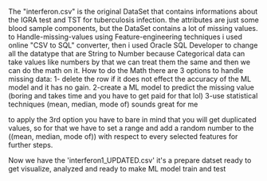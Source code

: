 The "interferon.csv" is the original DataSet that contains informations about the IGRA test and TST for tuberculosis infection. the attributes are just some blood sample components, but  the DataSet contains a lot of missing values.
to Handle-missing-values using Feature-engineering techniques i used online "CSV to SQL" converter, then i used Oracle SQL Developer to change all  the datatype that are String to Number because Categorical data can take values like numbers by that we can treat them the same and then we can do the math on it.
How to do the Math 
there are 3 options to handle missing data:
1- delete the row if it does not effect the accuracy of the ML model and it has no gain. 
2-create a ML model to predict the missing value (boring and takes time and you have to get paid for that lol)
3-use statistical techniques (mean, median, mode of) sounds great for me

to apply the 3rd option you have to bare in mind that you will get duplicated values, so for that we have to set a range and add a random number to the ((mean, median, mode of)) with respect to every selected features for further steps.

   Now we have the 'interferon1_UPDATED.csv' it's a prepare datset ready to  get visualize, analyzed and ready to make ML model train and test

